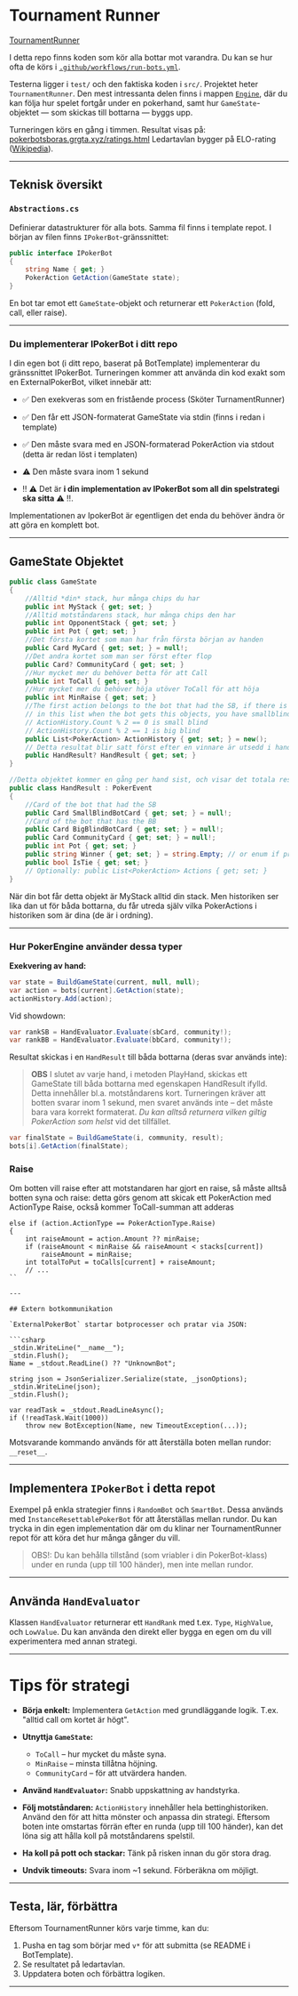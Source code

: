 # Tournament Runner
[TournamentRunner](https://github.com/PokerBotsBoras/TournamentRunner)

I detta repo finns koden som kör alla bottar mot varandra. Du kan se hur ofta de körs i [`.github/workflows/run-bots.yml`](.github/workflows/run-bots.yml).

Testerna ligger i `test/` och den faktiska koden i `src/`. Projektet heter `TournamentRunner`. Den mest intressanta delen finns i mappen [`Engine`](src/TournamentRunner/Engine), där du kan följa hur spelet fortgår under en pokerhand, samt hur `GameState`-objektet — som skickas till bottarna — byggs upp.

Turneringen körs en gång i timmen. Resultat visas på:
[pokerbotsboras.grgta.xyz/ratings.html](https://pokerbotsboras.grgta.xyz/ratings.html)
Ledartavlan bygger på ELO-rating ([Wikipedia](https://en.wikipedia.org/wiki/Elo_rating_system)).

---

## Teknisk översikt

### `Abstractions.cs`

Definierar datastrukturer för alla bots. Samma fil finns i template repot.
I början av filen finns `IPokerBot`-gränssnittet:

```csharp
public interface IPokerBot
{
    string Name { get; }
    PokerAction GetAction(GameState state);
}
```

En bot tar emot ett `GameState`-objekt och returnerar ett `PokerAction` (fold, call, eller raise).

---

### Du implementerar IPokerBot i ditt repo
I din egen bot (i ditt repo, baserat på BotTemplate) implementerar du gränssnittet IPokerBot. Turneringen kommer att använda din kod exakt som en ExternalPokerBot, vilket innebär att:

 - ✅ Den exekveras som en fristående process (Sköter TurnamentRunner)

 - ✅ Den får ett JSON-formaterat GameState via stdin (finns i redan i template)

 - ✅ Den måste svara med en JSON-formaterad PokerAction via stdout (detta är redan löst i templaten)

 - ⚠️ Den måste svara inom 1 sekund

 - ‼️ ⚠️ Det är **i din implementation av IPokerBot som all din spelstrategi ska sitta** ⚠️  ‼️.
 
 Implementationen av IpokerBot är egentligen det enda du behöver ändra ör att göra en komplett bot.

---

## GameState Objektet

```cs
public class GameState
{
    //Alltid *din* stack, hur många chips du har
    public int MyStack { get; set; }
    //Alltid motståndarens stack, hur många chips den har
    public int OpponentStack { get; set; }
    public int Pot { get; set; }
    //Det första kortet som man har från första början av handen
    public Card MyCard { get; set; } = null!;
    //Det andra kortet som man ser först efter flop
    public Card? CommunityCard { get; set; }
    //Hur mycket mer du behöver betta för att Call
    public int ToCall { get; set; }
    //Hur mycket mer du behöver höja utöver ToCall för att höja
    public int MinRaise { get; set; }
    //The first action belongs to the bot that had the SB, if there is 0 objects 
    // in this list when the bot gets this objects, you have smallblind, 
    // ActionHistory.Count % 2 == 0 is small blind
    // ActionHistory.Count % 2 == 1 is big blind
    public List<PokerAction> ActionHistory { get; set; } = new();
    // Detta resultat blir satt först efter en vinnare är utsedd i handen. 
    public HandResult? HandResult { get; set; }
}

//Detta objektet kommer en gång per hand sist, och visar det totala resultatet av handen.
public class HandResult : PokerEvent
{
    //Card of the bot that had the SB
    public Card SmallBlindBotCard { get; set; } = null!; 
    //Card of the bot that has the BB
    public Card BigBlindBotCard { get; set; } = null!;
    public Card CommunityCard { get; set; } = null!;
    public int Pot { get; set; }
    public string Winner { get; set; } = string.Empty; // or enum if preferred
    public bool IsTie { get; set; }
    // Optionally: public List<PokerAction> Actions { get; set; }
}
```

När din bot får detta objekt är MyStack alltid din stack. Men historiken ser lika dan ut för båda bottarna, du får utreda själv vilka PokerActions i historiken som är dina (de är i ordning).

---

### Hur PokerEngine använder dessa typer

**Exekvering av hand:**

```csharp
var state = BuildGameState(current, null, null);
var action = bots[current].GetAction(state);
actionHistory.Add(action);
```


Vid showdown:

```csharp
var rankSB = HandEvaluator.Evaluate(sbCard, community!);
var rankBB = HandEvaluator.Evaluate(bbCard, community!);
```

Resultat skickas i en `HandResult` till båda bottarna (deras svar används inte):

>**OBS** I slutet av varje hand, i metoden PlayHand, skickas ett GameState till båda bottarna med egenskapen HandResult ifylld. Detta innehåller bl.a. motståndarens kort. Turneringen kräver att botten svarar inom 1 sekund, men svaret används inte – det måste bara vara korrekt formaterat. *Du kan alltså returnera vilken giltig PokerAction som helst* vid det tillfället.

```csharp
var finalState = BuildGameState(i, community, result);
bots[i].GetAction(finalState);
```

### Raise
Om botten vill raise efter att motstandaren har gjort en raise, så måste alltså botten syna och raise: detta görs genom att skicak ett PokerAction med ActionType Raise, också kommer ToCall-summan att adderas
```
else if (action.ActionType == PokerActionType.Raise)
{
    int raiseAmount = action.Amount ?? minRaise;
    if (raiseAmount < minRaise && raiseAmount < stacks[current])
        raiseAmount = minRaise;
    int totalToPut = toCalls[current] + raiseAmount;
    // ...
``

---

## Extern botkommunikation

`ExternalPokerBot` startar botprocesser och pratar via JSON:

```csharp
_stdin.WriteLine("__name__");
_stdin.Flush();
Name = _stdout.ReadLine() ?? "UnknownBot";

string json = JsonSerializer.Serialize(state, _jsonOptions);
_stdin.WriteLine(json);
_stdin.Flush();

var readTask = _stdout.ReadLineAsync();
if (!readTask.Wait(1000))
    throw new BotException(Name, new TimeoutException(...));
```

Motsvarande kommando används för att återställa boten mellan rundor: `__reset__`.

---

## Implementera `IPokerBot` i detta repot

Exempel på enkla strategier finns i `RandomBot` och `SmartBot`. Dessa används med `InstanceResettablePokerBot` för att återställas mellan rundor. Du kan trycka in din egen implementation där om du klinar ner TournamentRunner repot för att köra det hur många gånger du vill.

> OBS!: Du kan behålla tillstånd (som vriabler i din PokerBot-klass) under en runda (upp till 100 händer), men inte mellan rundor.

---

## Använda `HandEvaluator`

Klassen `HandEvaluator` returnerar ett `HandRank` med t.ex. `Type`, `HighValue`, och `LowValue`. Du kan använda den direkt eller bygga en egen om du vill experimentera med annan strategi.

---

# Tips för strategi

* **Börja enkelt:** Implementera `GetAction` med grundläggande logik. T.ex. "alltid call om kortet är högt".
* **Utnyttja `GameState`:**

  * `ToCall` – hur mycket du måste syna.
  * `MinRaise` – minsta tillåtna höjning.
  * `CommunityCard` – för att utvärdera handen.
* **Använd `HandEvaluator`:** Snabb uppskattning av handstyrka.
* **Följ motståndaren:**
  `ActionHistory` innehåller hela bettinghistoriken. Använd den för att hitta mönster och anpassa din strategi.
  Eftersom boten inte omstartas förrän efter en runda (upp till 100 händer), kan det löna sig att hålla koll på motståndarens spelstil.
* **Ha koll på pott och stackar:** Tänk på risken innan du gör stora drag.
* **Undvik timeouts:** Svara inom \~1 sekund. Förberäkna om möjligt.

---

## Testa, lär, förbättra

Eftersom TournamentRunner körs varje timme, kan du:

1. Pusha en tag som börjar med `v*` för att submitta (se README i BotTemplate).
2. Se resultatet på ledartavlan.
3. Uppdatera boten och förbättra logiken.

---

